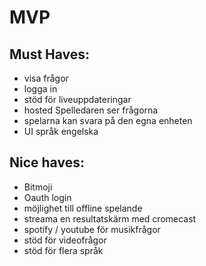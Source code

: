 # MVP

## Must Haves:
- visa frågor
- logga in
- stöd för liveuppdateringar
- hosted Spelledaren ser frågorna
- spelarna kan svara på den egna enheten
- UI språk engelska

## Nice haves:
- Bitmoji
- Oauth login
- möjlighet till offline spelande
- streama en resultatskärm med cromecast
- spotify / youtube för musikfrågor
- stöd för videofrågor
- stöd för flera språk
